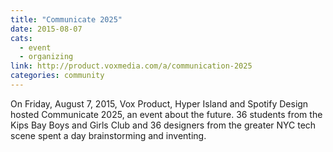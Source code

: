 ```yaml
---
title: "Communicate 2025"
date: 2015-08-07
cats:
  - event
  - organizing
link: http://product.voxmedia.com/a/communication-2025
categories: community
---
```


On Friday, August 7, 2015, Vox Product, Hyper Island and Spotify Design hosted Communicate 2025, an event about the future. 36 students from the Kips Bay Boys and Girls Club and 36 designers from the greater NYC tech scene spent a day brainstorming and inventing.